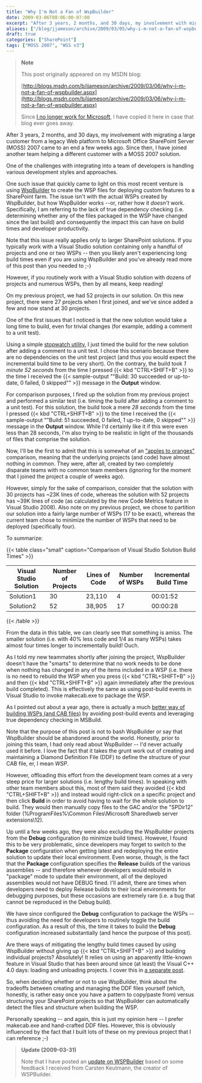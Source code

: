 ```yaml
---
title: "Why I'm Not a Fan of WspBuilder"
date: 2009-03-06T08:06:00-07:00
excerpt: "After 3 years, 2 months, and 30 days, my involvement with migrating a large customer from a legacy Web platform to Microsoft Office SharePoint Server (MOSS) 2007 came to an end a few weeks ago. Since then, I have joined another team helping a different..."
aliases: ["/blog/jjameson/archive/2009/03/05/why-i-m-not-a-fan-of-wspbuilder.aspx", "/blog/jjameson/archive/2009/03/06/why-i-m-not-a-fan-of-wspbuilder.aspx"]
draft: true
categories: ["SharePoint"]
tags: ["MOSS 2007", "WSS v3"]
---
```


> **Note**
>
> This post originally appeared on my MSDN blog:
>
> [http://blogs.msdn.com/b/jjameson/archive/2009/03/06/why-i-m-not-a-fan-of-wspbuilder.aspx](http://blogs.msdn.com/b/jjameson/archive/2009/03/06/why-i-m-not-a-fan-of-wspbuilder.aspx)
>
> Since
> [I no longer work for Microsoft](/blog/jjameson/2011/09/02/last-day-with-microsoft),
> I have copied it here in case that blog ever goes away.

After 3 years, 2 months, and 30 days, my involvement with migrating a large
customer from a legacy Web platform to Microsoft Office SharePoint Server (MOSS)
2007 came to an end a few weeks ago. Since then, I have joined another team
helping a different customer with a MOSS 2007 solution.

One of the challenges with integrating into a team of developers is handling
various development styles and approaches.

One such issue that quickly came to light on this most recent venture is using
[WspBuilder](http://www.codeplex.com/wspbuilder) to create the WSP files for
deploying custom features to a SharePoint farm. The issue isn't with the actual
WSPs created by WspBuilder, but how WspBuilder works --or, rather how it
*doesn't* work. Specifically, I am referring to the lack of true dependency
checking (i.e. determining whether any of the files packaged in the WSP have
changed since the last build) and consequently the impact this can have on build
times and developer productivity.

Note that this issue really applies only to larger SharePoint solutions. If you
typically work with a Visual Studio solution containing only a handful of
projects and one or two WSPs -- then you likely aren't experiencing long build
times even if you are using WspBuilder and you've already read more of this post
than you needed to ;-)

However, if you routinely work with a Visual Studio solution with dozens of
projects and numerous WSPs, then by all means, keep reading!

On my previous project, we had 52 projects in our solution. On this new project,
there were 27 projects when I first joined, and we've since added a few and now
stand at 30 projects.

One of the first issues that I noticed is that the new solution would take a
long time to build, even for trivial changes (for example, adding a comment to a
unit test).

Using a simple [stopwatch utility](http://www.online-stopwatch.com), I just
timed the build for the new solution after adding a comment to a unit test. I
chose this scenario because there are no dependencies on the unit test project
(and thus you would expect the incremental build time to be very short). On the
contrary, the build took *1 minute 52 seconds* from the time I pressed {{< kbd
"CTRL+SHIFT+B" >}} to the time I received the {{< sample-output
"\"Build: 30 succeeded or up-to-date, 0 failed, 0 skipped\"" >}} message in the
**Output** window.

For comparison purposes, I fired up the solution from my previous project and
performed a similar test (i.e. timing the build after adding a comment to a unit
test). For this solution, the build took a mere *28 seconds* from the time I
pressed {{< kbd "CTRL+SHIFT+B" >}} to the time I received the {{< sample-output
"\"Build: 51 succeeded, 0 failed, 1 up-to-date, 0 skipped\"" >}} message in the
**Output** window. While I'd certainly like it if this were even less than 28
seconds, I'm also trying to be realistic in light of the thousands of files that
comprise the solution.

Now, I'll be the first to admit that this is somewhat of an
["apples to oranges"](http://en.wikipedia.org/wiki/Apples_to_oranges)
comparison, meaning that the underlying projects (and code) have almost nothing
in common. They were, after all, created by two completely disparate teams with
no common team members (ignoring for the moment that I joined the project a
couple of weeks ago).

However, simply for the sake of comparison, consider that the solution with 30
projects has ~23K lines of code, whereas the solution with 52 projects has ~39K
lines of code (as calculated by the new Code Metrics feature in Visual Studio
2008). Also note on my previous project, we chose to partition our solution into
a fairly large number of WSPs (17 to be exact), whereas the current team chose
to minimize the number of WSPs that need to be deployed (specifically four).

To summarize:

{{< table class="small" caption="Comparison of Visual Studio Solution Build Times" >}}

| Visual Studio Solution | Number of Projects | Lines of Code | Number of WSPs | Incremental Build Time |
| --- | --- | --- | --- | --- |
| Solution1 | 30 | 23,110 | 4 | 00:01:52 |
| Solution2 | 52 | 38,905 | 17 | 00:00:28 |

{{< /table >}}

From the data in this table, we can clearly see that something is amiss. The
smaller solution (i.e. with 40% less code and 1/4 as many WSPs) takes almost
four times longer to incrementally build! Ouch.

As I told my new teammates shortly after joining the project, WspBuilder doesn't
have the "smarts" to determine that no work needs to be done when nothing has
changed in any of the items included in a WSP (i.e. there is no need to rebuild
the WSP when you press {{< kbd "CTRL+SHIFT+B" >}} and then {{< kbd
"CTRL+SHIFT+B" >}} again immediately after the previous build completed). This
is effectively the same as using post-build events in Visual Studio to invoke
makecab.exe to package the WSP.

As I pointed out about a year ago, there is actually a much
[better way of building WSPs (and CAB files)](/blog/jjameson/2008/04/10/a-better-way-to-build-sharepoint-solution-packages-and-cab-files)
by avoiding post-build events and leveraging true dependency checking in
MSBuild.

Note that the purpose of this post is not to bash WspBuilder or say that
WspBuilder should be abandoned around the world. Honestly, prior to joining this
team, I had only read about WspBuilder -- I'd never actually used it before. I
love the fact that it takes the grunt work out of creating and maintaining a
Diamond Definition File (DDF) to define the structure of your CAB file, er, I
mean *WSP*.

However, offloading this effort from the development team comes at a very steep
price for larger solutions (i.e. lengthy build times). In speaking with other
team members about this, most of them said they avoided {{< kbd
"CTRL+SHIFT+B" >}} and instead would right-click on a specific project and then
click **Build** in order to avoid having to wait for the whole solution to
build. They would then manually copy files to the GAC and/or the "SPDir12"
folder (%ProgramFiles%\Common Files\Microsoft Shared\web server extensions\12).

Up until a few weeks ago, they were also excluding the WspBuilder projects from
the **Debug** configuration (to minimize build times). However, I found this to
be very problematic, since developers may forget to switch to the **Package**
configuration when getting latest and redeploying the entire solution to update
their local environment. Even worse, though, is the fact that the **Package**
configuration specifies the **Release** builds of the various assemblies -- and
therefore whenever developers would rebuild in "package" mode to update their
environment, all of the deployed assemblies would not have DEBUG fined. I'll
admit, there are times when developers need to deploy Release builds to their
local environments for debugging purposes, but these occasions are extremely
rare (i.e. a bug that cannot be reproduced in the Debug build).

We have since configured the **Debug** configuration to package the WSPs -- thus
avoiding the need for developers to routinely toggle the build configuration. As
a result of this, the time it takes to build the **Debug** configuration
increased substantially (and hence the purpose of this post).

Are there ways of mitigating the lengthy build times caused by using WspBuilder
without giving up {{< kbd "CTRL+SHIFT+B" >}} and building individual projects?
Absolutely! It relies on using an apparently little-known feature in Visual
Studio that has been around since (at least) the Visual C++ 4.0 days: loading
and unloading projects. I cover this in
[a separate post](/blog/jjameson/2009/03/06/large-visual-studio-solutions-by-loading-unloading-projects).

So, when deciding whether or not to use WspBuilder, think about the tradeoffs
between creating and managing the DDF files yourself (which, honestly, is rather
easy once you have a pattern to copy/paste from) versus structuring your
SharePoint projects so that WspBuilder can automatically detect the files and
structure when building the WSP.

Personally speaking -- and again, this is just my opinion here -- I prefer
makecab.exe and hand-crafted DDF files. However, this is obviously influenced by
the fact that I built lots of these on my previous project that I can reference
;-)

> **Update (2009-03-31)**
>
> Note that I have posted an
> [update on WSPBuilder](/blog/jjameson/2009/03/31/updated-thoughts-on-wspbuilder)
> based on some feedback I received from Carsten Keutmann, the creator of
> WSPBuilder.

